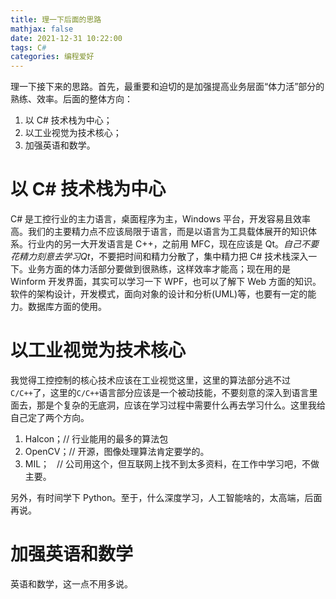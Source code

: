 ```yaml
---
title: 理一下后面的思路
mathjax: false
date: 2021-12-31 10:22:00
tags: C#
categories: 编程爱好
---
```


理一下接下来的思路。首先，最重要和迫切的是加强提高业务层面“体力活”部分的熟练、效率。后面的整体方向：

1.  以 C# 技术栈为中心；
2.  以工业视觉为技术核心；
3.  加强英语和数学。

<!--more-->

# 以 C# 技术栈为中心

C# 是工控行业的主力语言，桌面程序为主，Windows 平台，开发容易且效率高。我们的主要精力点不应该局限于语言，而是以语言为工具载体展开的知识体系。行业内的另一大开发语言是 C++，之前用 MFC，现在应该是 Qt。_自己不要花精力刻意去学习Qt_，不要把时间和精力分散了，集中精力把 C# 技术栈深入一下。业务方面的体力活部分要做到很熟练，这样效率才能高；现在用的是 Winform 开发界面，其实可以学习一下 WPF，也可以了解下 Web 方面的知识。软件的架构设计，开发模式，面向对象的设计和分析\(UML\)等，也要有一定的能力。数据库方面的使用。

# 以工业视觉为技术核心

我觉得工控控制的核心技术应该在工业视觉这里，这里的算法部分逃不过`C/C++`了，这里的`C/C++`语言部分应该是一个被动技能，不要刻意的深入到语言里面去，那是个复杂的无底洞，应该在学习过程中需要什么再去学习什么。这里我给自己定了两个方向。

1.  Halcon；// 行业能用的最多的算法包
2.  OpenCV；// 开源，图像处理算法肯定要学的。
3.  MIL；   // 公司用这个，但互联网上找不到太多资料，在工作中学习吧，不做主要。

另外，有时间学下 Python。至于，什么深度学习，人工智能啥的，太高端，后面再说。

# 加强英语和数学

英语和数学，这一点不用多说。